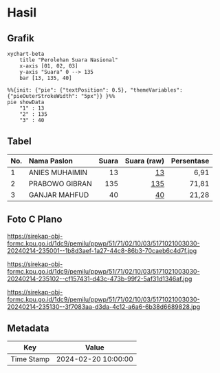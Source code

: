 # Hasil

## Grafik

```mermaid
xychart-beta
    title "Perolehan Suara Nasional"
    x-axis [01, 02, 03]
    y-axis "Suara" 0 --> 135
    bar [13, 135, 40]
```

```mermaid
%%{init: {"pie": {"textPosition": 0.5}, "themeVariables": {"pieOuterStrokeWidth": "5px"}} }%%
pie showData
    "1" : 13
    "2" : 135
    "3" : 40
```

## Tabel

| No. | Nama Paslon    | Suara | Suara (raw) | Persentase |
|:--- |:-------------- | -----:| -----------:| ----------:|
| 1   | ANIES MUHAIMIN | 13    | [13][p-1]   | 6,91       |
| 2   | PRABOWO GIBRAN | 135   | [135][p-2]  | 71,81      |
| 3   | GANJAR MAHFUD  | 40    | [40][p-3]   | 21,28      |


[p-1]: https://github.com/gigit-pemilu/pemilu-2024/blob/main/pilpres/hitung-suara/sub/51-bali/sub/71-kota-denpasar/sub/02-denpasar-timur/sub/1003-kesiman/sub/030-tps/sub/paslon-1.txt
[p-2]: https://github.com/gigit-pemilu/pemilu-2024/blob/main/pilpres/hitung-suara/sub/51-bali/sub/71-kota-denpasar/sub/02-denpasar-timur/sub/1003-kesiman/sub/030-tps/sub/paslon-2.txt
[p-3]: https://github.com/gigit-pemilu/pemilu-2024/blob/main/pilpres/hitung-suara/sub/51-bali/sub/71-kota-denpasar/sub/02-denpasar-timur/sub/1003-kesiman/sub/030-tps/sub/paslon-3.txt

## Foto C Plano

https://sirekap-obj-formc.kpu.go.id/1dc9/pemilu/ppwp/51/71/02/10/03/5171021003030-20240214-235001--1b8d3aef-1a27-44c8-86b3-70caeb6c4d7f.jpg

https://sirekap-obj-formc.kpu.go.id/1dc9/pemilu/ppwp/51/71/02/10/03/5171021003030-20240214-235102--cf157431-d43c-473b-99f2-5af31d1346af.jpg

https://sirekap-obj-formc.kpu.go.id/1dc9/pemilu/ppwp/51/71/02/10/03/5171021003030-20240214-235130--3f7083aa-d3da-4c12-a6a6-6b38d6689828.jpg


## Metadata

| Key        | Value               |
| ---------- | ------------------- |
| Time Stamp | 2024-02-20 10:00:00 |



